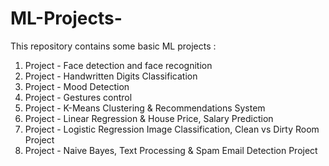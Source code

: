 # ML-Projects-
This repository contains some basic ML projects :
1.  Project - Face detection and face recognition
2.  Project - Handwritten Digits Classification
3.  Project - Mood Detection
4.  Project - Gestures control 
5.  Project - K-Means Clustering & Recommendations System
6.  Project - Linear Regression & House Price, Salary Prediction
7.  Project - Logistic Regression Image Classification, Clean vs Dirty Room Project
8.  Project - Naive Bayes, Text Processing & Spam Email Detection Project
